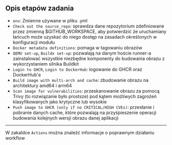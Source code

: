 ## Opis etapów zadania
- `env`: Zmienne używane w pliku .yml 
- `Check out the source_repo`: sprawdza dane repozytorium zdefiniowane przez zmienną $GITHUB_WORKSPACE, aby potwierdzić że uruchamiany łańcuch może uzyskać do niego dostęp na zasadach określonych w konfiguracji modułu
- `Docker metadata definitions`: pomaga w tagowaniu obrazów
- `QEMU set-up`, `Buildx set-up`: pozwalają na danym hoście runner-a zainstalować wszystkie niezbędne komponenty do budowania obrazu z wykorzystaniem silnika Buildkit
- `Login to GHCR`, `Login to DockerHub`: logowanie do GHCR oraz DockerHub'a
- `Build image with multi-arch and cache`: zbudowanie obrazu na architektury amd64 i arm64
- `Scan image for vulnerabilities`: przeskanowanie obrazu za pomocą Trivy (to rozwiązanie było prostsze) pod kątem możliwych zagrożeń klasyfikowanych jako krytyczne lub wysokie
- `Push image to GHCR (only if no CRITICAL/HIGH CVEs)`: przesłanie i pobranie danych cache, które pozwalają na przyśpieszenie operacji budowania kolejnych wersji obrazu danej aplikacji
---
W zakaldce `Actions` można znaleźć informacje o poprawnym działaniu workflow 
